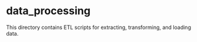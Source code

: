 # data_processing

This directory contains ETL scripts for extracting, transforming, and loading data.
